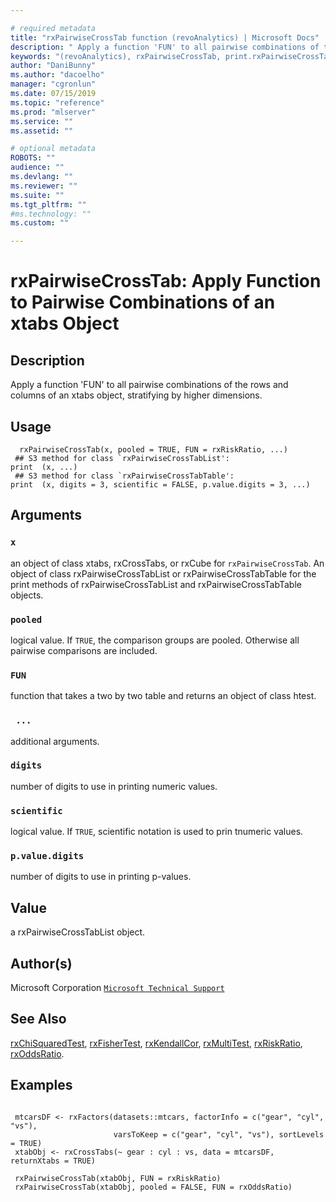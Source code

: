 ```yaml
--- 

# required metadata 
title: "rxPairwiseCrossTab function (revoAnalytics) | Microsoft Docs" 
description: " Apply a function 'FUN' to all pairwise combinations of the rows and columns of an xtabs object,  stratifying by higher dimensions. " 
keywords: "(revoAnalytics), rxPairwiseCrossTab, print.rxPairwiseCrossTabList, print.rxPairwiseCrossTabTable, htest" 
author: "DaniBunny"
ms.author: "dacoelho" 
manager: "cgronlun" 
ms.date: 07/15/2019
ms.topic: "reference" 
ms.prod: "mlserver" 
ms.service: "" 
ms.assetid: "" 

# optional metadata 
ROBOTS: "" 
audience: "" 
ms.devlang: "" 
ms.reviewer: "" 
ms.suite: "" 
ms.tgt_pltfrm: "" 
#ms.technology: "" 
ms.custom: "" 

--- 
```






 # rxPairwiseCrossTab:  Apply Function to Pairwise Combinations of an xtabs Object 

 ## Description

Apply a function 'FUN' to all pairwise combinations of the rows and columns of an xtabs object, 
stratifying by higher dimensions.



 ## Usage

```   
  rxPairwiseCrossTab(x, pooled = TRUE, FUN = rxRiskRatio, ...)
 ## S3 method for class `rxPairwiseCrossTabList':
print  (x, ...)
 ## S3 method for class `rxPairwiseCrossTabTable':
print  (x, digits = 3, scientific = FALSE, p.value.digits = 3, ...)

```


 ## Arguments




 ### `x`
 an object of class xtabs, rxCrossTabs, or rxCube for `rxPairwiseCrossTab`. An object of class rxPairwiseCrossTabList or rxPairwiseCrossTabTable for the print methods of rxPairwiseCrossTabList and rxPairwiseCrossTabTable objects. 



 ### `pooled`
 logical value. If `TRUE`, the comparison groups are pooled.  Otherwise all pairwise comparisons are included. 



 ### `FUN`
 function that takes a two by two table and returns an object of class htest. 



 ### ` ...`
 additional arguments. 



 ### `digits`
 number of digits to use in printing numeric values. 



 ### `scientific`
 logical value. If `TRUE`, scientific notation is used to prin tnumeric values. 



 ### `p.value.digits`
 number of digits to use in printing p-values. 




 ## Value
 a rxPairwiseCrossTabList object. 

 ## Author(s)
 Microsoft Corporation [`Microsoft Technical Support`](https://go.microsoft.com/fwlink/?LinkID=698556&clcid=0x409)



 ## See Also

[rxChiSquaredTest](rxChiSquaredTest.md),
[rxFisherTest](rxChiSquaredTest.md),
[rxKendallCor](rxChiSquaredTest.md),
[rxMultiTest](rxMultiTest.md),
[rxRiskRatio](rxRiskRatio.md),
[rxOddsRatio](rxRiskRatio.md).


 ## Examples

 ```

  mtcarsDF <- rxFactors(datasets::mtcars, factorInfo = c("gear", "cyl", "vs"), 
                        varsToKeep = c("gear", "cyl", "vs"), sortLevels = TRUE)
  xtabObj <- rxCrossTabs(~ gear : cyl : vs, data = mtcarsDF, returnXtabs = TRUE)

  rxPairwiseCrossTab(xtabObj, FUN = rxRiskRatio)
  rxPairwiseCrossTab(xtabObj, pooled = FALSE, FUN = rxOddsRatio)
```



